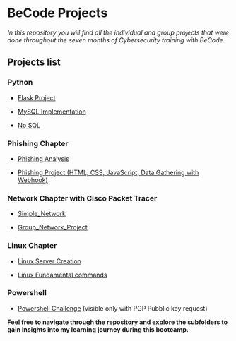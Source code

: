 # BeCode Projects

*In this repository you will find all the individual and group projects that were done throughout the seven months of Cybersecurity training with BeCode.* 

## Projects list

### Python

   - [Flask Project](https://github.com/Crucius96/Becode-Projects/tree/master/Flask_project)

   - [MySQL Implementation](https://github.com/Crucius96/Becode_Cybersecurity/tree/master/Flask_project/MySQL)
     
   - [No SQL](https://github.com/Crucius96/Becode_Cybersecurity/tree/master/Flask_project/No_SQL-MongoDB)

### Phishing Chapter

   - [Phishing Analysis](https://github.com/Crucius96/Becode-Projects/tree/master/Phishing%20Chapter/Phishing%20Analysis)

   - [Phishing Project (HTML, CSS, JavaScript, Data Gathering with Webhook)](https://github.com/Crucius96/Becode-Projects/tree/master/Phishing%20Chapter/Phishing%20Exercise)

### Network Chapter with Cisco Packet Tracer

   - [Simple_Network](https://github.com/Crucius96/Network_Architecture/tree/main/Simple_Network)

   - [Group_Network_Project](https://github.com/Crucius96/Network_Architecture/tree/main/Group_Network_Project)

### Linux Chapter

   - [Linux Server Creation](https://github.com/Crucius96/Becode-Projects/tree/master/Linux%20Chapter/Linux%20Server)

   - [Linux Fundamental commands](https://github.com/Crucius96/Becode-Projects/blob/master/Linux%20Chapter/Linux%20Commands/Theory_&_Questionnaire.md)

### Powershell
   
   - [Powershell Challenge](Powershell_Challenge) (visible only with PGP Pubblic key request)


**Feel free to navigate through the repository and explore the subfolders to gain insights into my learning journey during this bootcamp.**
